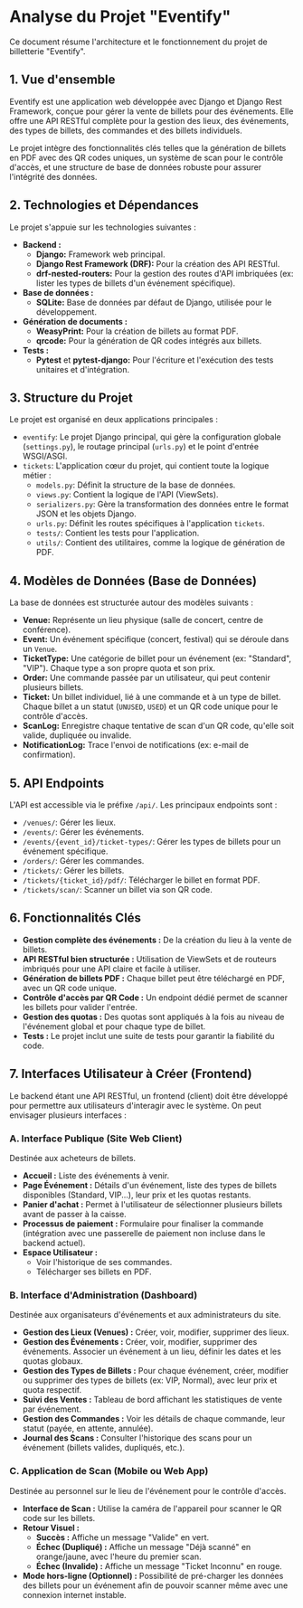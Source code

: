 # Analyse du Projet "Eventify"

Ce document résume l'architecture et le fonctionnement du projet de billetterie "Eventify".

## 1. Vue d'ensemble

Eventify est une application web développée avec Django et Django Rest Framework, conçue pour gérer la vente de billets pour des événements. Elle offre une API RESTful complète pour la gestion des lieux, des événements, des types de billets, des commandes et des billets individuels.

Le projet intègre des fonctionnalités clés telles que la génération de billets en PDF avec des QR codes uniques, un système de scan pour le contrôle d'accès, et une structure de base de données robuste pour assurer l'intégrité des données.

## 2. Technologies et Dépendances

Le projet s'appuie sur les technologies suivantes :

- **Backend :**
  - **Django:** Framework web principal.
  - **Django Rest Framework (DRF):** Pour la création des API RESTful.
  - **drf-nested-routers:** Pour la gestion des routes d'API imbriquées (ex: lister les types de billets d'un événement spécifique).
- **Base de données :**
  - **SQLite:** Base de données par défaut de Django, utilisée pour le développement.
- **Génération de documents :**
  - **WeasyPrint:** Pour la création de billets au format PDF.
  - **qrcode:** Pour la génération de QR codes intégrés aux billets.
- **Tests :**
  - **Pytest** et **pytest-django:** Pour l'écriture et l'exécution des tests unitaires et d'intégration.

## 3. Structure du Projet

Le projet est organisé en deux applications principales :

- `eventify`: Le projet Django principal, qui gère la configuration globale (`settings.py`), le routage principal (`urls.py`) et le point d'entrée WSGI/ASGI.
- `tickets`: L'application cœur du projet, qui contient toute la logique métier :
  - `models.py`: Définit la structure de la base de données.
  - `views.py`: Contient la logique de l'API (ViewSets).
  - `serializers.py`: Gère la transformation des données entre le format JSON et les objets Django.
  - `urls.py`: Définit les routes spécifiques à l'application `tickets`.
  - `tests/`: Contient les tests pour l'application.
  - `utils/`: Contient des utilitaires, comme la logique de génération de PDF.

## 4. Modèles de Données (Base de Données)

La base de données est structurée autour des modèles suivants :

- **Venue:** Représente un lieu physique (salle de concert, centre de conférence).
- **Event:** Un événement spécifique (concert, festival) qui se déroule dans un `Venue`.
- **TicketType:** Une catégorie de billet pour un événement (ex: "Standard", "VIP"). Chaque type a son propre quota et son prix.
- **Order:** Une commande passée par un utilisateur, qui peut contenir plusieurs billets.
- **Ticket:** Un billet individuel, lié à une commande et à un type de billet. Chaque billet a un statut (`UNUSED`, `USED`) et un QR code unique pour le contrôle d'accès.
- **ScanLog:** Enregistre chaque tentative de scan d'un QR code, qu'elle soit valide, dupliquée ou invalide.
- **NotificationLog:** Trace l'envoi de notifications (ex: e-mail de confirmation).

## 5. API Endpoints

L'API est accessible via le préfixe `/api/`. Les principaux endpoints sont :

- `/venues/`: Gérer les lieux.
- `/events/`: Gérer les événements.
- `/events/{event_id}/ticket-types/`: Gérer les types de billets pour un événement spécifique.
- `/orders/`: Gérer les commandes.
- `/tickets/`: Gérer les billets.
- `/tickets/{ticket_id}/pdf/`: Télécharger le billet en format PDF.
- `/tickets/scan/`: Scanner un billet via son QR code.

## 6. Fonctionnalités Clés

- **Gestion complète des événements :** De la création du lieu à la vente de billets.
- **API RESTful bien structurée :** Utilisation de ViewSets et de routeurs imbriqués pour une API claire et facile à utiliser.
- **Génération de billets PDF :** Chaque billet peut être téléchargé en PDF, avec un QR code unique.
- **Contrôle d'accès par QR Code :** Un endpoint dédié permet de scanner les billets pour valider l'entrée.
- **Gestion des quotas :** Des quotas sont appliqués à la fois au niveau de l'événement global et pour chaque type de billet.
- **Tests :** Le projet inclut une suite de tests pour garantir la fiabilité du code.

## 7. Interfaces Utilisateur à Créer (Frontend)

Le backend étant une API RESTful, un frontend (client) doit être développé pour permettre aux utilisateurs d'interagir avec le système. On peut envisager plusieurs interfaces :

### A. Interface Publique (Site Web Client)

Destinée aux acheteurs de billets.

- **Accueil :** Liste des événements à venir.
- **Page Événement :** Détails d'un événement, liste des types de billets disponibles (Standard, VIP...), leur prix et les quotas restants.
- **Panier d'achat :** Permet à l'utilisateur de sélectionner plusieurs billets avant de passer à la caisse.
- **Processus de paiement :** Formulaire pour finaliser la commande (intégration avec une passerelle de paiement non incluse dans le backend actuel).
- **Espace Utilisateur :**
  - Voir l'historique de ses commandes.
  - Télécharger ses billets en PDF.

### B. Interface d'Administration (Dashboard)

Destinée aux organisateurs d'événements et aux administrateurs du site.

- **Gestion des Lieux (Venues) :** Créer, voir, modifier, supprimer des lieux.
- **Gestion des Événements :** Créer, voir, modifier, supprimer des événements. Associer un événement à un lieu, définir les dates et les quotas globaux.
- **Gestion des Types de Billets :** Pour chaque événement, créer, modifier ou supprimer des types de billets (ex: VIP, Normal), avec leur prix et quota respectif.
- **Suivi des Ventes :** Tableau de bord affichant les statistiques de vente par événement.
- **Gestion des Commandes :** Voir les détails de chaque commande, leur statut (payée, en attente, annulée).
- **Journal des Scans :** Consulter l'historique des scans pour un événement (billets valides, dupliqués, etc.).

### C. Application de Scan (Mobile ou Web App)

Destinée au personnel sur le lieu de l'événement pour le contrôle d'accès.

- **Interface de Scan :** Utilise la caméra de l'appareil pour scanner le QR code sur les billets.
- **Retour Visuel :**
  - **Succès :** Affiche un message "Valide" en vert.
  - **Échec (Dupliqué) :** Affiche un message "Déjà scanné" en orange/jaune, avec l'heure du premier scan.
  - **Échec (Invalide) :** Affiche un message "Ticket Inconnu" en rouge.
- **Mode hors-ligne (Optionnel) :** Possibilité de pré-charger les données des billets pour un événement afin de pouvoir scanner même avec une connexion internet instable.
